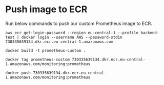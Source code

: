 # Push image to ECR
Run below commands to push our custom Prometheus image to ECR.
```
aws ecr get-login-password --region eu-central-1 --profile backend-test | docker login --username AWS --password-stdin 730335639134.dkr.ecr.eu-central-1.amazonaws.com
```

```
docker build -t prometheus-custom .
```

```
docker tag prometheus-custom 730335639134.dkr.ecr.eu-central-1.amazonaws.com/monitoring:prometheus
```

```
docker push 730335639134.dkr.ecr.eu-central-1.amazonaws.com/monitoring:prometheus
```